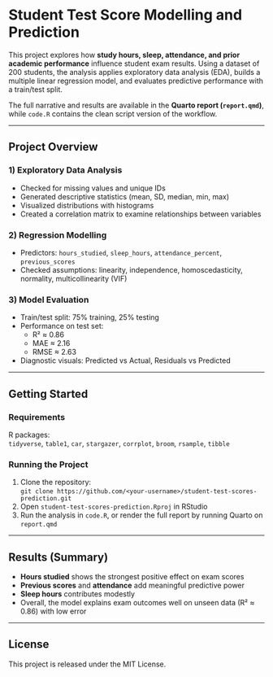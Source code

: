 # Student Test Score Modelling and Prediction 

This project explores how **study hours, sleep, attendance, and prior academic performance** influence student exam results. Using a dataset of 200 students, the analysis applies exploratory data analysis (EDA), builds a multiple linear regression model, and evaluates predictive performance with a train/test split.

The full narrative and results are available in the **Quarto report (`report.qmd`)**, while `code.R` contains the clean script version of the workflow.

---

## Project Overview

### 1) Exploratory Data Analysis
- Checked for missing values and unique IDs  
- Generated descriptive statistics (mean, SD, median, min, max)  
- Visualized distributions with histograms  
- Created a correlation matrix to examine relationships between variables  

### 2) Regression Modelling
- Predictors: `hours_studied`, `sleep_hours`, `attendance_percent`, `previous_scores`  
- Checked assumptions: linearity, independence, homoscedasticity, normality, multicollinearity (VIF)  

### 3) Model Evaluation
- Train/test split: 75% training, 25% testing  
- Performance on test set:  
  - R² ≈ 0.86  
  - MAE ≈ 2.16  
  - RMSE ≈ 2.63  
- Diagnostic visuals: Predicted vs Actual, Residuals vs Predicted  

---

## Getting Started

### Requirements
R packages:  
`tidyverse`, `table1`, `car`, `stargazer`, `corrplot`, `broom`, `rsample`, `tibble`

### Running the Project
1. Clone the repository:  
   `git clone https://github.com/<your-username>/student-test-scores-prediction.git`  
2. Open `student-test-scores-prediction.Rproj` in RStudio  
3. Run the analysis in `code.R`, or render the full report by running Quarto on `report.qmd`  

---

## Results (Summary)

- **Hours studied** shows the strongest positive effect on exam scores  
- **Previous scores** and **attendance** add meaningful predictive power  
- **Sleep hours** contributes modestly  
- Overall, the model explains exam outcomes well on unseen data (R² ≈ 0.86) with low error  

---

## License

This project is released under the MIT License.  
